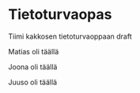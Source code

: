 # Tietoturvaopas

Tiimi kakkosen tietoturvaoppaan draft

Matias oli täällä

Joona oli täällä

Juuso oli täällä 

